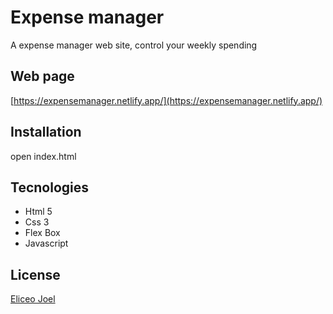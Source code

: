 # Expense manager
A expense manager web site, control your weekly spending
## Web page
[https://expensemanager.netlify.app/](https://expensemanager.netlify.app/)

## Installation

open index.html


## Tecnologies

- Html 5
- Css 3
- Flex Box
- Javascript


## License
[Eliceo Joel](https://www.linkedin.com/in/eliceojoel/)

